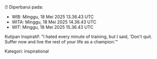 ⏰ Diperbarui pada:
- WIB: Minggu, 18 Mei 2025 13.36.43 UTC
- WITA: Minggu, 18 Mei 2025 14.36.43 UTC
- WIT: Minggu, 18 Mei 2025 15.36.43 UTC

Kutipan Inspiratif:
"I hated every minute of training, but I said, 'Don't quit. Suffer now and live the rest of your life as a champion.'"


Kategori: inspirational

